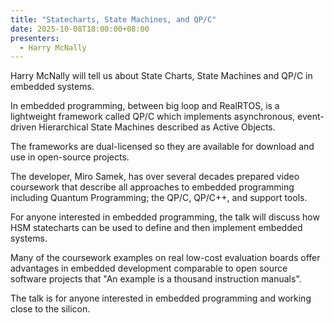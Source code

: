 ```yaml
---
title: "Statecharts, State Machines, and QP/C"
date: 2025-10-08T18:00:00+08:00
presenters:
  - Harry McNally
---
```


Harry McNally will tell us about State Charts, State Machines and QP/C
in embedded systems.
<!--more-->

In embedded programming, between big loop and RealRTOS, is a
lightweight framework called QP/C which implements asynchronous,
event-driven Hierarchical State Machines described as Active Objects.

The frameworks are dual-licensed so they are available for download
and use in open-source projects.

The developer, Miro Samek, has over several decades prepared video
coursework that describe all approaches to embedded programming
including Quantum Programming; the QP/C, QP/C++, and support tools.

For anyone interested in embedded programming, the talk will discuss
how HSM statecharts can be used to define and then implement embedded
systems.

Many of the coursework examples on real low-cost evaluation boards
offer advantages in embedded development comparable to open source
software projects that "An example is a thousand instruction manuals".

The talk is for anyone interested in embedded programming and working
close to the silicon.
